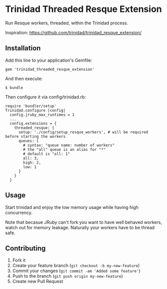 # Trinidad Threaded Resque Extension

Run Resque workers, threaded, within the Trinidad process. 

Inspiration: https://github.com/trinidad/trinidad_resque_extension/

## Installation

Add this line to your application's Gemfile:

    gem 'trinidad_threaded_resque_extension'

And then execute:

    $ bundle

Then configure it via config/trinidad.rb:

    require 'bundler/setup'
    Trinidad.configure |config|
      config.jruby_max_runtimes = 1
      ...
      config.extensions = {
        threaded_resque: {
          setup: './config/setup_resque_workers', # will be required before starting the workers
          queues: {
            # syntax: "queue name: number of workers"
            # the "all" queue is an alias for "*"
            # default is "all: 1"
            all: 3,
            high: 2,
            low: 1
          }
        }
      }

## Usage

Start trinidad and enjoy the low memory usage while having high concurrency.

Note that becasue JRuby can't fork you want to have well behaved workers, watch out for memory leakage. Naturally your workers have to be thread safe.

## Contributing

1. Fork it
2. Create your feature branch (`git checkout -b my-new-feature`)
3. Commit your changes (`git commit -am 'Added some feature'`)
4. Push to the branch (`git push origin my-new-feature`)
5. Create new Pull Request
